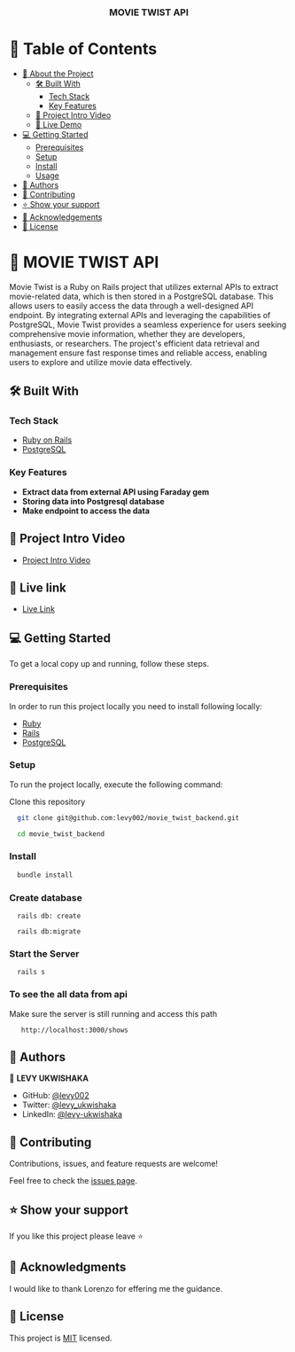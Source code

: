 <div align="center">
  <h3>MOVIE TWIST API</h3>

</div>

<!-- TABLE OF CONTENTS -->

# 📗 Table of Contents

- [📖 About the Project](#about-project)
  - [🛠 Built With](#built-with)
    - [Tech Stack](#tech-stack)
    - [Key Features](#key-features)
  - [🚀 Project Intro Video](#project-intro-video)  
  - [🚀 Live Demo](#live-demo)
- [💻 Getting Started](#getting-started)
  - [Prerequisites](#prerequisites)
  - [Setup](#setup)
  - [Install](#install)
  - [Usage](#usage)
- [👥 Authors](#authors)
- [🤝 Contributing](#contributing)
- [⭐️ Show your support](#support)
- [🙏 Acknowledgements](#acknowledgements)
- [📝 License](#license)

<!-- PROJECT DESCRIPTION -->

# 📖 MOVIE TWIST API <a name="about-project"></a>

Movie Twist is a Ruby on Rails project that utilizes external APIs to extract movie-related data, which is then stored in a PostgreSQL database. This allows users to easily access the data through a well-designed API endpoint. By integrating external APIs and leveraging the capabilities of PostgreSQL, Movie Twist provides a seamless experience for users seeking comprehensive movie information, whether they are developers, enthusiasts, or researchers. The project's efficient data retrieval and management ensure fast response times and reliable access, enabling users to explore and utilize movie data effectively.

## 🛠 Built With <a name="built-with"></a>

### Tech Stack <a name="tech-stack"></a>

  <ul>
    <li><a href="https://rubyonrails.org/">Ruby on Rails</a></li>
     <li><a href="https://www.postgresql.org/">PostgreSQL</a></li>
  </ul>

<!-- Features -->

### Key Features <a name="key-features"></a>

- **Extract data from external API using Faraday gem**
- **Storing data into Postgresql database**
- **Make endpoint to access the data**

<!-- INTODUCTION VIDEO -->

## 🚀 Project Intro Video <a name="project-intro-video"></a>

- [Project Intro Video](https://www.loom.com/share/2c6a9f7262d1466dbcae6e0be38645e6?sid=270033c6-4c74-4ee1-a192-6bdf69fff4d6)

<!-- LIVE DEMO -->

## 🚀 Live link <a name="live-demo"></a>

- [Live Link](https://movie-twist.onrender.com/shows)

<!-- GETTING STARTED -->

## 💻 Getting Started <a name="getting-started"></a>

To get a local copy up and running, follow these steps.

### Prerequisites

In order to run this project locally you need to install following locally:
 
- [Ruby](https://www.ruby-lang.org/en/)
- [Rails](https://gorails.com/)
- [PostgreSQL](https://www.postgresql.org/)

### Setup

To run the project locally, execute the following command:

Clone this repository

``` sh 
  git clone git@github.com:levy002/movie_twist_backend.git
``` 
``` sh 
  cd movie_twist_backend
```

### Install

```sh
  bundle install
```
### Create database

```
  rails db: create
```

```
  rails db:migrate
```

### Start the Server

```
  rails s
```

### To see the all data from api
 
  Make sure the server is still running and access this path
   ```
      http://localhost:3000/shows
   ```   

<!-- AUTHORS -->

## 👥 Authors <a name="authors"></a>

👤 **LEVY UKWISHAKA**

- GitHub: [@levy002](https://github.com/levy002)
- Twitter: [@levy_ukwishaka](https://twitter.com/levy_ukwishaka)
- LinkedIn: [@levy-ukwishaka](https://www.linkedin.com/in/levy-ukwishaka/)

<!-- CONTRIBUTING -->

## 🤝 Contributing <a name="contributing"></a>

Contributions, issues, and feature requests are welcome!

Feel free to check the [issues page](../../issues/).

<!-- SUPPORT -->

## ⭐️ Show your support <a name="support"></a>

If you like this project please leave ⭐️ 

<!-- ACKNOWLEDGEMENTS -->

## 🙏 Acknowledgments <a name="acknowledgements"></a>

I would like to thank Lorenzo for effering me the guidance.

<!-- LICENSE -->

## 📝 License <a name="license"></a>

This project is [MIT](./LICENSE) licensed.

